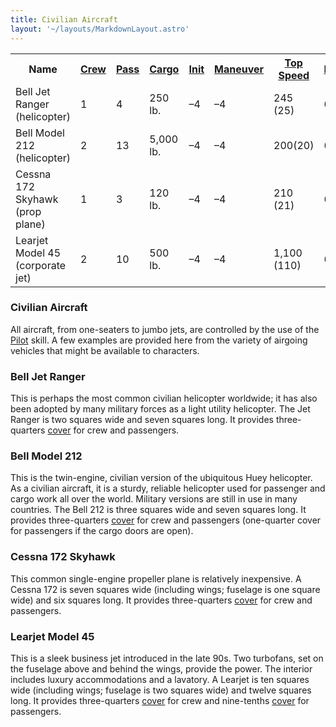 ```yaml
---
title: Civilian Aircraft
layout: '~/layouts/MarkdownLayout.astro'
---
```


<table> <tr> <th>Name</th> <th><a href="/modern.d20.srd/equipment/equipment.vehicles">Crew</a></th> <th><a href="/modern.d20.srd/equipment/equipment.vehicles">Pass</a></th> <th><a href="/modern.d20.srd/equipment/equipment.vehicles">Cargo</a></th> <th><a href="/modern.d20.srd/equipment/equipment.vehicles">Init</a></th> <th><a href="/modern.d20.srd/equipment/equipment.vehicles">Maneuver</a></th> <th><a href="/modern.d20.srd/equipment/equipment.vehicles">Top Speed</a></th> <th><a href="/modern.d20.srd/equipment/equipment.vehicles">Defense</a></th> <th><a href="/modern.d20.srd/equipment/equipment.vehicles">Hardness</a></th> <th><a href="/modern.d20.srd/equipment/equipment.vehicles">Hit Points</a></th> <th><a href="/modern.d20.srd/equipment/equipment.vehicles">Size</a></th> <th><a href="/modern.d20.srd/equipment/equipment.vehicles">Purchase DC</a></th> <th><a href="/modern.d20.srd/equipment/equipment.vehicles">Restriction</a></th> </tr> <tr><td> Bell Jet Ranger (helicopter)</td><td> 1</td><td> 4</td><td> 250 lb.</td><td> –4</td><td> –4</td><td> 245 (25)</td><td> 6</td><td> 5</td><td> 28</td><td> G</td><td> 39</td><td> Lic (+1) </td></tr> <tr><td> Bell Model 212 (helicopter)</td><td> 2</td><td> 13</td><td> 5,000 lb.</td><td> –4</td><td> –4</td><td> 200(20)</td><td> 6</td><td> 5</td><td> 36</td><td> G</td><td> 45</td><td> Res (+2) </td></tr> <tr><td> Cessna 172 Skyhawk (prop plane)</td><td> 1</td><td> 3</td><td> 120 lb.</td><td> –4</td><td> –4</td><td> 210 (21)</td><td> 6</td><td> 5</td><td> 30</td><td> G</td><td> 36</td><td> Lic (+1) </td></tr> <tr><td> Learjet Model 45 (corporate jet)</td><td> 2</td><td> 10</td><td> 500 lb.</td><td> –4</td><td> –4</td><td> 1,100 (110)</td><td> 6</td><td> 5</td><td> 44</td><td> G</td><td> 40</td><td> Lic (+1) </td></tr> </table>



### Civilian Aircraft

All aircraft, from one-seaters to jumbo jets, are controlled by the use of the
[Pilot](/modern.d20.srd/skills/pilot) skill. A few examples are provided here
from the variety of airgoing vehicles that might be available to characters.

### Bell Jet Ranger

This is perhaps the most common civilian helicopter worldwide; it has also
been adopted by many military forces as a light utility helicopter. The Jet
Ranger is two squares wide and seven squares long. It provides three-quarters
[cover](/modern.d20.srd/combat/cover) for crew and passengers.

### Bell Model 212

This is the twin-engine, civilian version of the ubiquitous Huey helicopter.
As a civilian aircraft, it is a sturdy, reliable helicopter used for passenger
and cargo work all over the world. Military versions are still in use in many
countries. The Bell 212 is three squares wide and seven squares long. It
provides three-quarters [cover](/modern.d20.srd/combat/cover) for crew and
passengers (one-quarter cover for passengers if the cargo doors are open).

### Cessna 172 Skyhawk

This common single-engine propeller plane is relatively inexpensive. A Cessna
172 is seven squares wide (including wings; fuselage is one square wide) and
six squares long. It provides three-quarters
[cover](/modern.d20.srd/combat/cover) for crew and passengers.

### Learjet Model 45

This is a sleek business jet introduced in the late 90s. Two turbofans, set on
the fuselage above and behind the wings, provide the power. The interior
includes luxury accommodations and a lavatory. A Learjet is ten squares wide
(including wings; fuselage is two squares wide) and twelve squares long. It
provides three-quarters [cover](/modern.d20.srd/combat/cover) for crew and
nine-tenths [cover](/modern.d20.srd/combat/cover) for passengers.

